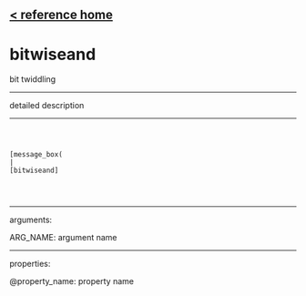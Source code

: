 [< reference home](ceammc_lib.html)
---

# bitwiseand


bit twiddling

---

detailed description
<br>


---


```



[message_box(                                 
|
[bitwiseand]


            
```

---
arguments:

ARG_NAME: argument name<br>

---
properties:

@property_name: property name<br>

